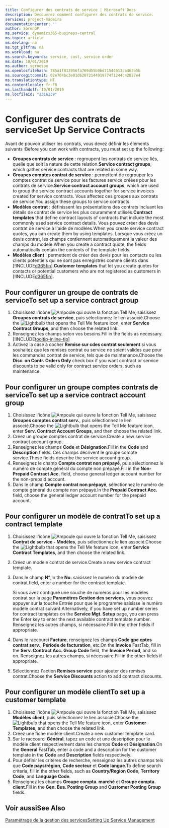 ```yaml
---
title: Configurer des contrats de service | Microsoft Docs
description: Découvrez comment configurer des contrats de service.
services: project-madeira
documentationcenter: ''
author: SorenGP
ms.service: dynamics365-business-central
ms.topic: article
ms.devlang: na
ms.tgt_pltfrm: na
ms.workload: na
ms.search.keywords: service, cost, service order
ms.date: 10/01/2019
ms.author: sgroespe
ms.openlocfilehash: 785a1f813956fa769d55b9bd71544613ca463b5b
ms.sourcegitcommit: 02e704bc3e01d62072144919774f1244c42827e4
ms.translationtype: HT
ms.contentlocale: fr-FR
ms.lasthandoff: 10/01/2019
ms.locfileid: "2316139"
---
```

# <a name="set-up-service-contracts"></a><span data-ttu-id="81a46-103">Configurer des contrats de service</span><span class="sxs-lookup"><span data-stu-id="81a46-103">Set Up Service Contracts</span></span>
<span data-ttu-id="81a46-104">Avant de pouvoir utiliser les contrats, vous devez définir les éléments suivants :</span><span class="sxs-lookup"><span data-stu-id="81a46-104">Before you can work with contracts, you must set up the following:</span></span> 

* <span data-ttu-id="81a46-105">**Groupes contrats de service** : regroupent les contrats de service liés, quelle que soit la nature de cette relation.</span><span class="sxs-lookup"><span data-stu-id="81a46-105">**Service contract groups**, which gather service contracts that are related in some way.</span></span>
* <span data-ttu-id="81a46-106">**Groupes comptes contrat de service** : permettent de regrouper les comptes contrat de service pour les factures service créées pour les contrats de service.</span><span class="sxs-lookup"><span data-stu-id="81a46-106">**Service contract account groups**, which are used to group the service contract accounts together for service invoices created for service contracts.</span></span> <span data-ttu-id="81a46-107">Vous affectez ces groupes aux contrats de service.</span><span class="sxs-lookup"><span data-stu-id="81a46-107">You assign these groups to service contracts.</span></span>  
* <span data-ttu-id="81a46-108">**Modèles contrat** : définissent les présentations des contrats incluant les détails de contrat de service les plus couramment utilisés.</span><span class="sxs-lookup"><span data-stu-id="81a46-108">**Contract templates** that define contract layouts of contracts that include the most commonly used service contract details.</span></span> <span data-ttu-id="81a46-109">Vous pouvez créer des devis contrat de service à l'aide de modèles.</span><span class="sxs-lookup"><span data-stu-id="81a46-109">When you create service contract quotes, you can create them by using templates.</span></span> <span data-ttu-id="81a46-110">Lorsque vous créez un devis contrat, les champs contiennent automatiquement la valeur des champs du modèle.</span><span class="sxs-lookup"><span data-stu-id="81a46-110">When you create a contract quote, the fields automatically contain the contents of the template fields.</span></span>
* <span data-ttu-id="81a46-111">**Modèles client** : permettent de créer des devis pour les contacts ou les clients potentiels qui ne sont pas enregistrés comme clients dans [!INCLUDE[d365fin](includes/d365fin_md.md)].</span><span class="sxs-lookup"><span data-stu-id="81a46-111">**Customer templates** that let you create quotes for contacts or potential customers who are not registered as customers in [!INCLUDE[d365fin](includes/d365fin_md.md)].</span></span>  

## <a name="to-set-up-a-service-contract-group"></a><span data-ttu-id="81a46-112">Pour configurer un groupe de contrats de service</span><span class="sxs-lookup"><span data-stu-id="81a46-112">To set up a service contract group</span></span>  
1. <span data-ttu-id="81a46-113">Choisissez l'icône ![Ampoule qui ouvre la fonction Tell Me](media/ui-search/search_small.png "Dites-moi ce que vous voulez faire"), saisissez **Groupes contrats de service**, puis sélectionnez le lien associé.</span><span class="sxs-lookup"><span data-stu-id="81a46-113">Choose the ![Lightbulb that opens the Tell Me feature](media/ui-search/search_small.png "Tell me what you want to do") icon, enter **Service Contract Groups**, and then choose the related link.</span></span>  
2. <span data-ttu-id="81a46-114">Renseignez les champs selon vos besoins.</span><span class="sxs-lookup"><span data-stu-id="81a46-114">Fill in the fields as necessary.</span></span> [!INCLUDE[tooltip-inline-tip](includes/tooltip-inline-tip_md.md)]
3. <span data-ttu-id="81a46-115">Activez la case à cocher **Remise sur cdes contrat seulement** si vous souhaitez que les remises contrat ou service ne soient valides que pour les commandes contrat de service, tels que de maintenance.</span><span class="sxs-lookup"><span data-stu-id="81a46-115">Choose the **Disc. on Contr. Orders Only** check box if you want contract or service discounts to be valid only for contract service orders, such as maintenance.</span></span>  

## <a name="to-set-up-a-service-contract-account-group"></a><span data-ttu-id="81a46-116">Pour configurer un groupe comptes contrats de service</span><span class="sxs-lookup"><span data-stu-id="81a46-116">To set up a service contract account group</span></span>  
1. <span data-ttu-id="81a46-117">Choisissez l'icône ![Ampoule qui ouvre la fonction Tell Me](media/ui-search/search_small.png "Dites-moi ce que vous voulez faire"), saisissez **Groupes comptes contrat serv.**, puis sélectionnez le lien associé.</span><span class="sxs-lookup"><span data-stu-id="81a46-117">Choose the ![Lightbulb that opens the Tell Me feature](media/ui-search/search_small.png "Tell me what you want to do") icon, enter **Serv. Contract Account Groups**, and then choose the related link.</span></span>  
2. <span data-ttu-id="81a46-118">Créez un groupe comptes contrat de service.</span><span class="sxs-lookup"><span data-stu-id="81a46-118">Create a new service contract account group.</span></span>   
3. <span data-ttu-id="81a46-119">Renseignez les champs **Code** et **Désignation**.</span><span class="sxs-lookup"><span data-stu-id="81a46-119">Fill in the **Code** and **Description** fields.</span></span> <span data-ttu-id="81a46-120">Ces champs décrivent le groupe compte service.</span><span class="sxs-lookup"><span data-stu-id="81a46-120">These fields describe the service account group.</span></span>  
4. <span data-ttu-id="81a46-121">Renseignez le champ **Compte contrat non prépayé**, puis sélectionnez le numéro de compte général du compte non prépayé.</span><span class="sxs-lookup"><span data-stu-id="81a46-121">Fill in the **Non-Prepaid Contract Acc.** field, choose general ledger account number for the non-prepaid account.</span></span>  
5. <span data-ttu-id="81a46-122">Dans le champ **Compte contrat non prépayé**, sélectionnez le numéro de compte général du compte non prépayé.</span><span class="sxs-lookup"><span data-stu-id="81a46-122">In the **Prepaid Contract Acc.** field, choose the general ledger account number for the prepaid account.</span></span>  

## <a name="to-set-up-a-contract-template"></a><span data-ttu-id="81a46-123">Pour configurer un modèle de contrat</span><span class="sxs-lookup"><span data-stu-id="81a46-123">To set up a contract template</span></span>  
1. <span data-ttu-id="81a46-124">Choisissez l'icône ![Ampoule qui ouvre la fonction Tell Me](media/ui-search/search_small.png "Dites-moi ce que vous voulez faire"), saisissez **Contrat de service - Modèles**, puis sélectionnez le lien associé.</span><span class="sxs-lookup"><span data-stu-id="81a46-124">Choose the ![Lightbulb that opens the Tell Me feature](media/ui-search/search_small.png "Tell me what you want to do") icon, enter **Service Contract Templates**, and then choose the related link.</span></span>  
2. <span data-ttu-id="81a46-125">Créez un modèle contrat de service.</span><span class="sxs-lookup"><span data-stu-id="81a46-125">Create a new service contract template.</span></span>  
3. <span data-ttu-id="81a46-126">Dans le champ **N°**,</span><span class="sxs-lookup"><span data-stu-id="81a46-126">In the **No.**</span></span> <span data-ttu-id="81a46-127">saisissez le numéro du modèle de contrat.</span><span class="sxs-lookup"><span data-stu-id="81a46-127">field, enter a number for the contract template.</span></span>  
  
     <span data-ttu-id="81a46-128">Si vous avez configuré une souche de numéros pour les modèles contrat sur la page **Paramètres Gestion des services**, vous pouvez appuyer sur la touche Entrée pour que le programme saisisse le numéro modèle contrat suivant.</span><span class="sxs-lookup"><span data-stu-id="81a46-128">Alternatively, if you have set up number series for contract templates on the **Service Mgt. Setup** page, you can press the Enter key to enter the next available contract template number.</span></span> <span data-ttu-id="81a46-129">Renseignez les autres champs, si nécessaire.</span><span class="sxs-lookup"><span data-stu-id="81a46-129">Fill in the other fields if appropriate.</span></span>  
  
4. <span data-ttu-id="81a46-130">Dans le raccourci **Facture**, renseignez les champs **Code gpe cptes contrat serv.**, **Période de facturation**, etc.</span><span class="sxs-lookup"><span data-stu-id="81a46-130">On the **Invoice** FastTab, fill in the **Serv. Contract Acc. Group Code** field, the **Invoice Period**, and so on.</span></span> <span data-ttu-id="81a46-131">Renseignez les autres champs, si nécessaire.</span><span class="sxs-lookup"><span data-stu-id="81a46-131">Fill in the other fields if appropriate.</span></span>  
5. <span data-ttu-id="81a46-132">Sélectionnez l'action **Remises service** pour ajouter des remises contrat.</span><span class="sxs-lookup"><span data-stu-id="81a46-132">Choose the **Service Discounts** action to add contract discounts.</span></span>  

## <a name="to-set-up-a-customer-template"></a><span data-ttu-id="81a46-133">Pour configurer un modèle client</span><span class="sxs-lookup"><span data-stu-id="81a46-133">To set up a customer template</span></span>  
1. <span data-ttu-id="81a46-134">Choisissez l'icône ![Ampoule qui ouvre la fonction Tell Me](media/ui-search/search_small.png "Dites-moi ce que vous voulez faire"), saisissez **Modèles client**, puis sélectionnez le lien associé.</span><span class="sxs-lookup"><span data-stu-id="81a46-134">Choose the ![Lightbulb that opens the Tell Me feature](media/ui-search/search_small.png "Tell me what you want to do") icon, enter **Customer Templates**, and then choose the related link.</span></span>  
2. <span data-ttu-id="81a46-135">Créez une fiche modèle client.</span><span class="sxs-lookup"><span data-stu-id="81a46-135">Create a new customer template card.</span></span>  
3. <span data-ttu-id="81a46-136">Sur le raccourci **Général**, tapez un code et une description pour le modèle client respectivement dans les champs **Code** et **Désignation**.</span><span class="sxs-lookup"><span data-stu-id="81a46-136">On the **General** FastTab, enter a code and a description for the customer template in the **Code** and **Description** fields respectively.</span></span> 
4. <span data-ttu-id="81a46-137">Pour définir les critères de recherche, renseignez les autres champs tels que **Code pays/région**, **Code secteur** et **Code langue**.</span><span class="sxs-lookup"><span data-stu-id="81a46-137">To define search criteria, fill in the other fields, such as **Country/Region Code**, **Territory Code**, and **Language Code**.</span></span>  
5. <span data-ttu-id="81a46-138">Renseignez les champs **Groupe compta. marché** et **Groupe compta. client**.</span><span class="sxs-lookup"><span data-stu-id="81a46-138">Fill in the **Gen. Bus. Posting Group** and **Customer Posting Group** fields.</span></span>  

## <a name="see-also"></a><span data-ttu-id="81a46-139">Voir aussi</span><span class="sxs-lookup"><span data-stu-id="81a46-139">See Also</span></span>
[<span data-ttu-id="81a46-140">Paramétrage de la gestion des services</span><span class="sxs-lookup"><span data-stu-id="81a46-140">Setting Up Service Management</span></span>](service-setup-service.md)